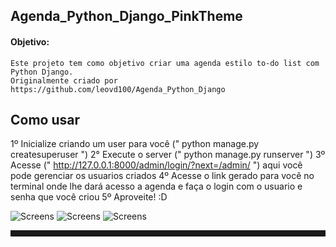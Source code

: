 ## Agenda_Python_Django_PinkTheme

#### Objetivo:
	Este projeto tem como objetivo criar uma agenda estilo to-do list com Python Django.
	Originalmente criado por https://github.com/leovd100/Agenda_Python_Django
	
	
	
## Como usar
1º Inicialize criando um user para você (" python manage.py createsuperuser ")
2° Execute o server (" python manage.py runserver ")
3º Acesse (" http://127.0.0.1:8000/admin/login/?next=/admin/ ") aqui você pode gerenciar os usuarios criados
4º Acesse o link gerado para você no terminal onde lhe dará acesso a agenda e faça o login com o usuario e senha que você criou
5º Aproveite! :D

![Screens](https://i.imgur.com/ok849Ak.png "Screens")
![Screens](https://i.imgur.com/qBZtJ85.png "Screens")
![Screens](https://i.imgur.com/aLlDebd.png "Screens")

<hr style="height: 10px;">
